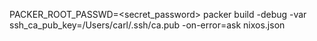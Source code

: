 PACKER_ROOT_PASSWD=<secret_password> packer build -debug -var ssh_ca_pub_key=/Users/carl/.ssh/ca.pub -on-error=ask nixos.json
